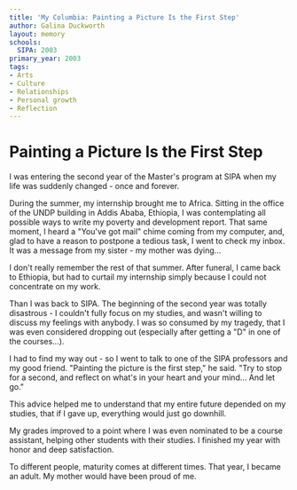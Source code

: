 ```yaml
---
title: 'My Columbia: Painting a Picture Is the First Step'
author: Galina Duckworth
layout: memory
schools:
  SIPA: 2003
primary_year: 2003
tags:
- Arts
- Culture
- Relationships
- Personal growth
- Reflection
---
```

# Painting a Picture Is the First Step

I was entering the second year of the Master's program at SIPA when my life was suddenly changed - once and forever.

During the summer, my internship brought me to Africa. Sitting in the office of the UNDP building in Addis Ababa, Ethiopia, I was contemplating all possible ways to write my poverty and development report. That same moment, I heard a "You've got mail" chime coming from my computer, and, glad to have a reason to postpone a tedious task, I went to check my inbox. It was a message from my sister - my mother was dying...

I don't really remember the rest of that summer. After funeral, I came back to Ethiopia, but had to curtail my internship simply because I could not concentrate on my work.

Than I was back to SIPA. The beginning of the second year was totally disastrous - I couldn't fully focus on my studies, and wasn't willing to discuss my feelings with anybody. I was so consumed by my tragedy, that I was even considered dropping out (especially after getting a "D" in one of the courses...).

I had to find my way out - so I went to talk to one of the SIPA professors and my good friend. "Painting the picture is the first step," he said. "Try to stop for a second, and reflect on what's in your heart and your mind... And let go."

This advice helped me to understand that my entire future depended on my studies, that if I gave up, everything would just go downhill.

My grades improved to a point where I was even nominated to be a course assistant, helping other students with their studies. I finished my year with honor and deep satisfaction.

To different people, maturity comes at different times. That year, I became an adult. My mother would have been proud of me.
